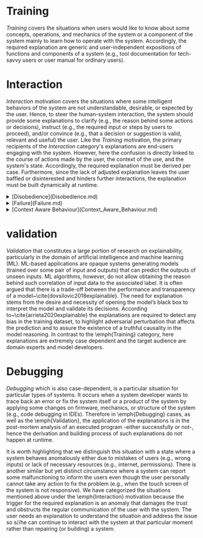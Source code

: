 
# Training

_Training_ covers the situations when users would like to know about some concepts, operations, and mechanics of the system or a component of the system mainly to learn how to operate with the system. Accordingly, the required explanation are generic and user-independent expositions of functions and components of a system (e.g., tool documentation for tech-savvy users or user manual for ordinary users).

# Interaction 
_Interaction_ motivation covers the situations where some intelligent behaviors of the system are not understandable, desirable, or expected by the user. Hence, to steer the human-system interaction, the system should provide some explanations to clarify (e.g., the reason behind some actions or decisions), instruct (e.g., the required input or steps by users to proceed), and/or convince (e.g., that a decision or suggestion is valid, relevant and useful) the user. Like the _Training_ motivation, the primary recipients of the _Interaction_ category's explanations are end-users engaging with the system. However, here the confusion is directly linked to the course of actions made by the user, the context of the use, and the system's state. Accordingly, the required explanation must be derived per case. Furthermore, since the lack of adjusted explanation leaves the user baffled or disinterested and hinders further interactions, the explanation must be built dynamically at runtime. 
<details>
    <summary> [Disobedience](Disobedience.md) </summary>
    

  ### [Conflicts](Conflicts.md)
   - [Goal Order Conflict](Goal_Order_Conflict.md)
   - [Multi User Conflict](Multi_User_Conflict.md)

  ### [Contextual Conditions](Contextual_Conditions.md)

  ### [System Conditions](System_Conditions.md)
  
</details>

<details>
    <summary> [Failure](Failure.md) </summary>
    
  ### [System Error](System_Error.md)
  
  ### [User Fault](User_Fault.md)
  
</details>

<details>
    <summary> [Context Aware Behaviour](Context_Aware_Behaviour.md) </summary>
    
## [Context Aware Behaviour](Context_Aware_Behaviour.md)
### [Suggestion](Suggestion.md)
  
### [Autonomous Actions](Autonomous_Actions.md)
</details>

# validation
_Validation_ that constitutes a large portion of research on explainability, particularly in the domain of artificial intelligence and machine learning (ML). ML-based applications are opaque systems generating models (trained over some pair of input and outputs) that can predict the outputs of unseen inputs. ML algorithms, however, do not allow obtaining the reason behind such correlation of input data to the associated label. It is often argued that there is a trade-off between the performance and transparency of a model~\cite{dovsilovic2018explainable}. 
The need for explanation stems from the desire and necessity of opening the model’s black box to interpret the model and validate its decisions. According to~\cite{arrieta2020explainable} the explanations are required to detect any bias in the training dataset, to highlight adversarial perturbation that affects the prediction and to assure the existence of a truthful causality in the model reasoning. In contrast to the \emph{Training} category, here explanations are extremely case dependent and the target audience are domain experts and model developers. 
# Debugging
_Debugging_ which is also case-dependent, is a particular situation for particular types of systems. It occurs when a system developer wants to trace back an error or fix the system itself or a product of the system by applying some changes on firmware, mechanics, or structure of the system (e.g., code debugging in IDEs). Therefore in \emph{Debugging} cases, as well as the \emph{Validation}, the application of the explanations is in the post-mortem analysis of an executed program -either successfully or not-, hence the derivation and building process of such explanations do not happen at runtime.

It is worth highlighting that we distinguish this situation with a state where a system behaves anomalously either due to mistakes of users (e.g., wrong inputs) or lack of necessary resources (e.g., internet, permissions). There is another similar but yet distinct circumstance where a system can report some malfunctioning to inform the users even though the user personally cannot take any action to fix the problem (e.g., when the touch screen of the system is not responsive). We have categorized the situations mentioned above under the \emph{Interaction} motivation because the trigger for the required explanation is an anomaly that damages the trust and obstructs the regular communication of the user with the system. The user needs an explanation to understand the situation and address the issue so s//he can continue to interact with the system at that particular moment rather than repairing (or building) a system.
